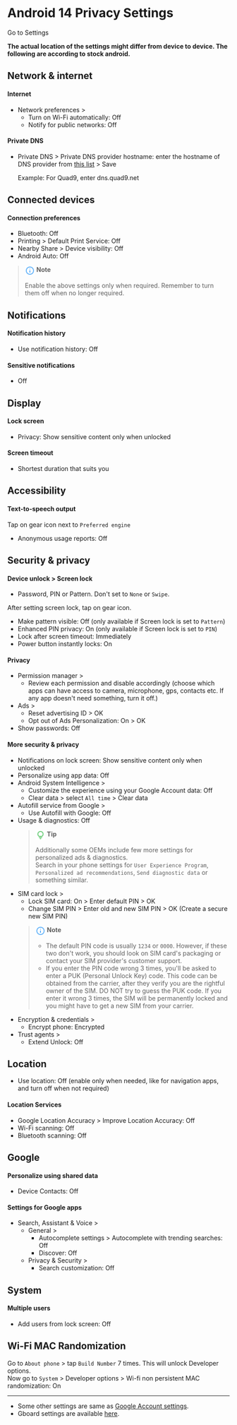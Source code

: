 # Android 14 Privacy Settings

Go to Settings

**The actual location of the settings might differ from device to device. The following are according to stock android.**



## Network & internet

#### Internet
- Network preferences >
  - Turn on Wi-Fi automatically: Off
  - Notify for public networks: Off

#### Private DNS
- Private DNS > Private DNS provider hostname: enter the hostname of DNS provider from [this list](https://www.privacyguides.org/en/dns/#recommended-providers) > Save

  Example: For Quad9, enter dns.quad9.net



## Connected devices

#### Connection preferences
- Bluetooth: Off
- Printing > Default Print Service: Off
- Nearby Share > Device visibility: Off
- Android Auto: Off

> <img src="../icons/ic_note.svg" width="22" align="top"> **Note**
>
> Enable the above settings only when required. Remember to turn them off when no longer required.



## Notifications

#### Notification history
- Use notification history: Off

#### Sensitive notifications
- Off



## Display

#### Lock screen
- Privacy: Show sensitive content only when unlocked

#### Screen timeout
- Shortest duration that suits you



## Accessibility

#### Text-to-speech output

Tap on gear icon next to `Preferred engine`

- Anonymous usage reports: Off



## Security & privacy

#### Device unlock > Screen lock
- Password, PIN or Pattern. Don't set to `None` or `Swipe`.

After setting screen lock, tap on gear icon.

- Make pattern visible: Off (only available if Screen lock is set to `Pattern`)
- Enhanced PIN privacy: On (only available if Screen lock is set to `PIN`)
- Lock after screen timeout: Immediately
- Power button instantly locks: On

#### Privacy
- Permission manager > 
    - Review each permission and disable accordingly (choose which apps can have access to camera, microphone, gps, contacts etc. If any app doesn't need something, turn it off.)
- Ads >
    - Reset advertising ID > OK
    - Opt out of Ads Personalization: On > OK
- Show passwords: Off

#### More security & privacy
- Notifications on lock screen: Show sensitive content only when unlocked
- Personalize using app data: Off
- Android System Intelligence > 
    - Customize the experience using your Google Account data: Off
    - Clear data > select `All time` > Clear data
- Autofill service from Google >
    - Use Autofill with Google: Off
- Usage & diagnostics: Off
  > <img src="../icons/ic_tip.svg" width="22" align="top"> **Tip**
  >
  > Additionally some OEMs include few more settings for personalized ads & diagnostics.
  <br>Search in your phone settings for `User Experience Program`, `Personalized ad recommendations`, `Send diagnostic data` or something similar.
- SIM card lock >
  - Lock SIM card: On > Enter default PIN > OK
  - Change SIM PIN > Enter old and new SIM PIN > OK (Create a secure new SIM PIN)
  > <img src="../icons/ic_note.svg" width="22" align="top"> **Note**
  >
  > - The default PIN code is usually `1234` or `0000`. However, if these two don't work, you should look on SIM card's packaging or contact your SIM provider's customer support.
  > - If you enter the PIN code wrong 3 times, you'll be asked to enter a PUK (Personal Unlock Key) code. This code can be obtained from the carrier, after they verify you are the rightful owner of the SIM. DO NOT try to guess the PUK code. If you enter it wrong 3 times, the SIM will be permanently locked and you might have to get a new SIM from your carrier.
- Encryption & credentials >
  - Encrypt phone: Encrypted
- Trust agents >
  - Extend Unlock: Off



## Location
- Use location: Off (enable only when needed, like for navigation apps, and turn off when not required)

#### Location Services
- Google Location Accuracy > Improve Location Accuracy: Off
- Wi-Fi scanning: Off
- Bluetooth scanning: Off



## Google

#### Personalize using shared data
- Device Contacts: Off

#### Settings for Google apps
- Search, Assistant & Voice >
  - General >
    - Autocomplete settings > Autocomplete with trending searches: Off
    - Discover: Off
  - Privacy & Security >
    - Search customization: Off



## System

#### Multiple users
-  Add users from lock screen: Off



## Wi-Fi MAC Randomization
Go to `About phone` > tap `Build Number` 7 times. This will unlock Developer options.
<br> Now go to `System` > Developer options > Wi-fi non persistent MAC randomization: On


---


- Some other settings are same as [Google Account settings](https://github.com/StellarSand/privacy-settings/blob/main/Privacy%20Settings/Google-Account.md).
- Gboard settings are available [here](https://github.com/StellarSand/privacy-settings/blob/main/Privacy%20Settings/Gboard.md).